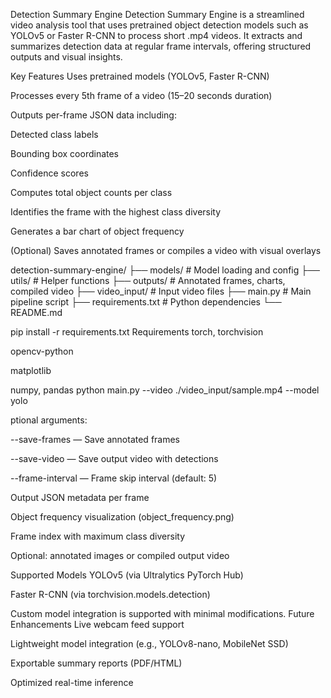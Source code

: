Detection Summary Engine
Detection Summary Engine is a streamlined video analysis tool that uses pretrained object detection models such as YOLOv5 or Faster R-CNN to process short .mp4 videos. It extracts and summarizes detection data at regular frame intervals, offering structured outputs and visual insights.

Key Features
Uses pretrained models (YOLOv5, Faster R-CNN)

Processes every 5th frame of a video (15–20 seconds duration)

Outputs per-frame JSON data including:

Detected class labels

Bounding box coordinates

Confidence scores

Computes total object counts per class

Identifies the frame with the highest class diversity

Generates a bar chart of object frequency

(Optional) Saves annotated frames or compiles a video with visual overlays

detection-summary-engine/
├── models/            # Model loading and config
├── utils/             # Helper functions
├── outputs/           # Annotated frames, charts, compiled video
├── video_input/       # Input video files
├── main.py            # Main pipeline script
├── requirements.txt   # Python dependencies
└── README.md

pip install -r requirements.txt
Requirements
torch, torchvision

opencv-python

matplotlib

numpy, pandas
python main.py --video ./video_input/sample.mp4 --model yolo

ptional arguments:

--save-frames — Save annotated frames

--save-video — Save output video with detections

--frame-interval — Frame skip interval (default: 5)

Output
JSON metadata per frame

Object frequency visualization (object_frequency.png)

Frame index with maximum class diversity

Optional: annotated images or compiled output video

Supported Models
YOLOv5 (via Ultralytics PyTorch Hub)

Faster R-CNN (via torchvision.models.detection)

Custom model integration is supported with minimal modifications.
Future Enhancements
Live webcam feed support

Lightweight model integration (e.g., YOLOv8-nano, MobileNet SSD)

Exportable summary reports (PDF/HTML)

Optimized real-time inference




